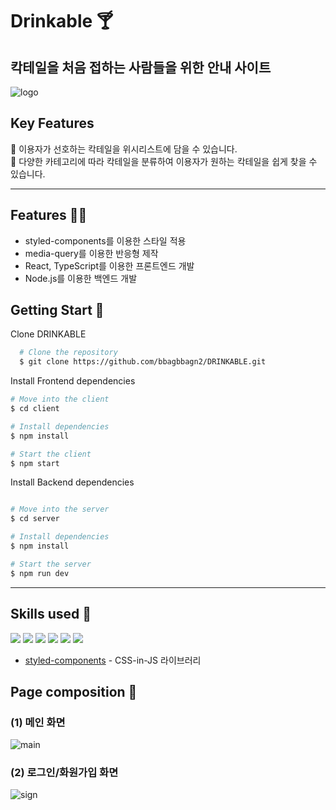 # Drinkable 🍸
## 칵테일을 처음 접하는 사람들을 위한 안내 사이트
![logo](https://github.com/bbagbbagn2/DRINKABLE/assets/89950902/0607f718-d1d0-44b1-b1af-1cfc10e62b28)
## 

## Key Features

🌟 이용자가 선호하는 칵테일을 위시리스트에 담을 수 있습니다.\
🌟 다양한 카테고리에 따라 칵테일을 분류하여 이용자가 원하는 칵테일을 쉽게 찾을 수 있습니다.

---

## Features 👩‍💻

- styled-components를 이용한 스타일 적용
- media-query를 이용한 반응형 제작
- React, TypeScript를 이용한 프론트엔드 개발
- Node.js를 이용한 백엔드 개발

## Getting Start 🚀

Clone DRINKABLE

```bash
  # Clone the repository
  $ git clone https://github.com/bbagbbagn2/DRINKABLE.git

```
Install Frontend dependencies

```bash
# Move into the client
$ cd client

# Install dependencies
$ npm install

# Start the client
$ npm start
```

Install Backend dependencies

```bash

# Move into the server
$ cd server

# Install dependencies
$ npm install

# Start the server
$ npm run dev
```

---

## Skills used 🔧
<p>
  <img src="https://img.shields.io/badge/React-61DAFB?style=flat-square&logo=React&logoColor=black"/>
  <img src="https://img.shields.io/badge/JavaScript-F7DF1E?style=flat-square&logo=JavaScript&logoColor=black"/>
  <img src="https://img.shields.io/badge/TypeScript-1976D2?style=flat-square&logo=TypeScript&logoColor=white"/>
  <img src="https://img.shields.io/badge/Node.js-3C873A?style=flat-square&logo=Node.js&logoColor=white"/>
  <img src="https://img.shields.io/badge/Express-000000?style=flat-square&logo=Express&logoColor=white"/>
  <img src="https://img.shields.io/badge/MySQL-00758F?style=flat-square&logo=MySQL&logoColor=white"/>
</p>

- [styled-components](https://styled-components.com/) - CSS-in-JS 라이브러리

## Page composition 🎨
### (1) 메인 화면
![main](https://github.com/bbagbbagn2/DRINKABLE/assets/89950902/666a193a-e543-44a3-852d-0136d5ff5570)

### (2) 로그인/화원가입 화면
![sign](https://github.com/bbagbbagn2/DRINKABLE/assets/89950902/0868d0cb-7297-4b32-96de-b1ad7fd86602)

